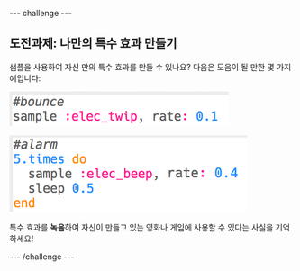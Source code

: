 \--- challenge \---

## 도전과제: 나만의 특수 효과 만들기

샘플을 사용하여 자신 만의 특수 효과를 만들 수 있나요? 다음은 도움이 될 만한 몇 가지 예입니다:

![스크린샷](images/effects-bounce.png)

![스크린샷](images/effects-alarm.png)

특수 효과를 **녹음**하여 자신이 만들고 있는 영화나 게임에 사용할 수 있다는 사실을 기억하세요!

\--- /challenge \---